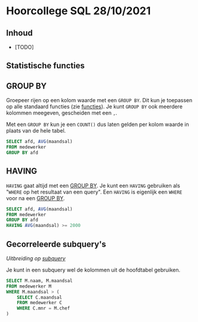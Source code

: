 # Hoorcollege SQL 28/10/2021

## Inhoud

- [TODO]

## Statistische functies

## GROUP BY

Groepeer rijen op een kolom waarde met een `GROUP BY`. Dit kun je toepassen op alle standaard functies (zie [functies](../week41/SQL-2021-10-14-H.md#Functies)). Je kunt `GROUP BY` ook meerdere kolommen meegeven, gescheiden met een `,`.

Met een `GROUP BY` kun je een `COUNT()` dus laten gelden per kolom waarde in plaats van de hele tabel.

```sql
SELECT afd, AVG(maandsal)
FROM medewerker
GROUP BY afd
```

## HAVING

`HAVING` gaat altijd met een [GROUP BY](#GROUP%20BY). Je kunt een `HAVING` gebruiken als "`WHERE` op het resultaat van een query". Een `HAVING` is eigenlijk een `WHERE` voor na een [GROUP BY](#GROUP%20BY).

```sql
SELECT afd, AVG(maandsal)
FROM medewerker
GROUP BY afd
HAVING AVG(maandsal) >= 2000
```

## Gecorreleerde subquery's

_Uitbreiding op [subquery](week41/SQL-2021-10-14-H.md#Subquery%20IN%20deel%202)_

Je kunt in een subquery wel de kolommen uit de hoofdtabel gebruiken.

```sql
SELECT M.naam, M.maandsal
FROM medewerker M
WHERE M.maandsal > (
	SELECT C.maandsal
	FROM medewerker C
	WHERE C.mnr = M.chef
)
```
